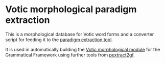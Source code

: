 # Votic morphological paradigm extraction

This is a morphological database for Votic word forms and a converter 
script for feeding it to the [paradigm extraction tool](https://github.com/marfors/paradigmextract/).

It is used in automatically building the [Votic morphological module](https://github.com/keeleleek/GF-Votic) 
for the Grammatical Framework using further tools from 
[pextract2gf](https://github.com/keeleleek/pextract2gf).
